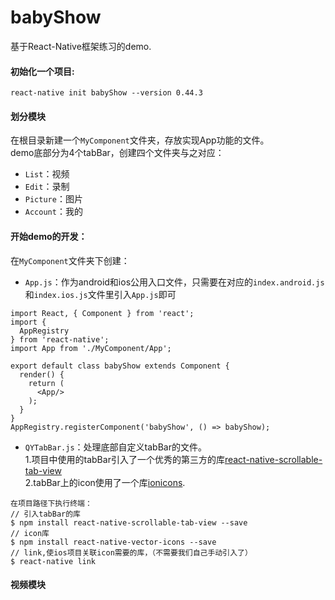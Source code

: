 # babyShow
基于React-Native框架练习的demo.

#### 初始化一个项目:

```
react-native init babyShow --version 0.44.3

```
#### 划分模块
在根目录新建一个`MyComponent`文件夹，存放实现App功能的文件。  
demo底部分为4个tabBar，创建四个文件夹与之对应：
* `List`：视频
* `Edit`：录制
* `Picture`：图片
* `Account`：我的

#### 开始demo的开发：  
在`MyComponent`文件夹下创建：
* `App.js`：作为android和ios公用入口文件，只需要在对应的`index.android.js`和`index.ios.js`文件里引入`App.js`即可
```
import React, { Component } from 'react';
import {
  AppRegistry
} from 'react-native';
import App from './MyComponent/App';

export default class babyShow extends Component {
  render() {
    return (
      <App/>
    );
  }
}
AppRegistry.registerComponent('babyShow', () => babyShow);
```
* `QYTabBar.js`：处理底部自定义tabBar的文件。  
1.项目中使用的tabBar引入了一个优秀的第三方的库[react-native-scrollable-tab-view](https://github.com/skv-headless/react-native-scrollable-tab-view)  
2.tabBar上的icon使用了一个库[ionicons](https://ionicframework.com/docs/ionicons/).  
```
在项目路径下执行终端：
// 引入tabBar的库
$ npm install react-native-scrollable-tab-view --save 
// icon库
$ npm install react-native-vector-icons --save 
// link,使ios项目关联icon需要的库，（不需要我们自己手动引入了）
$ react-native link

```

#### 视频模块

